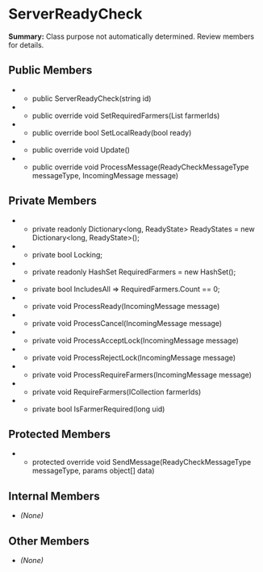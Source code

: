 # ServerReadyCheck

**Summary:** Class purpose not automatically determined. Review members for details.

## Public Members
- - public ServerReadyCheck(string id)
- - public override void SetRequiredFarmers(List<long> farmerIds)
- - public override bool SetLocalReady(bool ready)
- - public override void Update()
- - public override void ProcessMessage(ReadyCheckMessageType messageType, IncomingMessage message)

## Private Members
- - private readonly Dictionary<long, ReadyState> ReadyStates = new Dictionary<long, ReadyState>();
- - private bool Locking;
- - private readonly HashSet<long> RequiredFarmers = new HashSet<long>();
- - private bool IncludesAll => RequiredFarmers.Count == 0;
- - private void ProcessReady(IncomingMessage message)
- - private void ProcessCancel(IncomingMessage message)
- - private void ProcessAcceptLock(IncomingMessage message)
- - private void ProcessRejectLock(IncomingMessage message)
- - private void ProcessRequireFarmers(IncomingMessage message)
- - private void RequireFarmers(ICollection<long> farmerIds)
- - private bool IsFarmerRequired(long uid)

## Protected Members
- - protected override void SendMessage(ReadyCheckMessageType messageType, params object[] data)

## Internal Members
- *(None)*

## Other Members
- *(None)*
